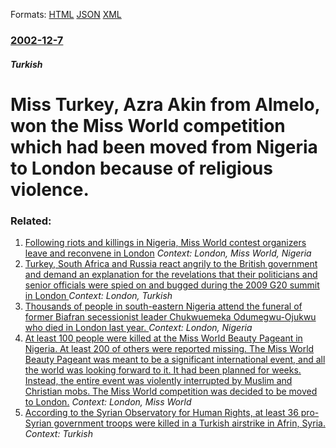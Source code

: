 
Formats: [HTML](/news/2002/12/7/miss-turkey-azra-aka-n-from-almelo-won-the-miss-world-competition-which-had-been-moved-from-nigeria-to-london-because-of-religious-violenc.html)  [JSON](/news/2002/12/7/miss-turkey-azra-aka-n-from-almelo-won-the-miss-world-competition-which-had-been-moved-from-nigeria-to-london-because-of-religious-violenc.json)  [XML](/news/2002/12/7/miss-turkey-azra-aka-n-from-almelo-won-the-miss-world-competition-which-had-been-moved-from-nigeria-to-london-because-of-religious-violenc.xml)  

### [2002-12-7](/news/2002/12/7/index.md)

##### Turkish
# Miss Turkey, Azra Akin from Almelo, won the Miss World competition which had been moved from Nigeria to London because of religious violence.




### Related:

1. [ Following riots and killings in Nigeria, Miss World contest organizers leave and reconvene in London](/news/2002/11/23/following-riots-and-killings-in-nigeria-miss-world-contest-organizers-leave-and-reconvene-in-london.md) _Context: London, Miss World, Nigeria_
2. [Turkey, South Africa and Russia react angrily to the British government and demand an explanation for the revelations that their politicians and senior officials were spied on and bugged during the 2009 G20 summit in London ](/news/2013/06/17/turkey-south-africa-and-russia-react-angrily-to-the-british-government-and-demand-an-explanation-for-the-revelations-that-their-politicians.md) _Context: London, Turkish_
3. [Thousands of people in south-eastern Nigeria attend the funeral of former Biafran secessionist leader Chukwuemeka Odumegwu-Ojukwu who died in London last year. ](/news/2012/03/2/thousands-of-people-in-south-eastern-nigeria-attend-the-funeral-of-former-biafran-secessionist-leader-chukwuemeka-odumegwu-ojukwu-who-died-i.md) _Context: London, Nigeria_
4. [ At least 100 people were killed at the Miss World Beauty Pageant in Nigeria. At least 200 of others were reported missing. The Miss World Beauty Pageant was meant to be a significant international event, and all the world was looking forward to it. It had been planned for weeks. Instead, the entire event was violently interrupted by Muslim and Christian mobs. The Miss World competition was decided to be moved to London.](/news/2002/11/22/at-least-100-people-were-killed-at-the-miss-world-beauty-pageant-in-nigeria-at-least-200-of-others-were-reported-missing-the-miss-world-b.md) _Context: London, Miss World_
5. [According to the Syrian Observatory for Human Rights, at least 36 pro-Syrian government troops were killed in a Turkish airstrike in Afrin, Syria. ](/news/2018/03/3/according-to-the-syrian-observatory-for-human-rights-at-least-36-pro-syrian-government-troops-were-killed-in-a-turkish-airstrike-in-afrin.md) _Context: Turkish_
